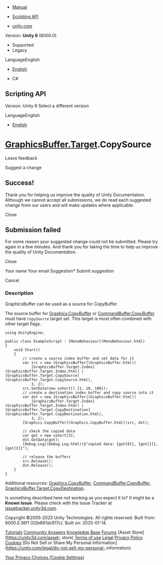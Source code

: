 [ ]()

  * [Manual](../Manual/index.html)
  * [Scripting API](../ScriptReference/index.html)

  * [unity.com](https://unity.com/)

Version: **Unity 6** (6000.0)

  * Supported
  * Legacy

LanguageEnglish

  * [English]()

  * C#

[ ](https://docs.unity3d.com)

## Scripting API

Version: Unity 6 Select a different version

LanguageEnglish

  * [English]()

#  [GraphicsBuffer.Target](GraphicsBuffer.Target.html).CopySource

Leave feedback

Suggest a change

## Success!

Thank you for helping us improve the quality of Unity Documentation. Although
we cannot accept all submissions, we do read each suggested change from our
users and will make updates where applicable.

Close

## Submission failed

For some reason your suggested change could not be submitted. Please <a>try
again</a> in a few minutes. And thank you for taking the time to help us
improve the quality of Unity Documentation.

Close

Your name Your email Suggestion* Submit suggestion

Cancel

[ ]()

### Description

GraphicsBuffer can be used as a source for CopyBuffer.

The source buffer for [Graphics.CopyBuffer](Graphics.CopyBuffer.html) or
[CommandBuffer.CopyBuffer](Rendering.CommandBuffer.CopyBuffer.html) must have
`CopySource` target set. This target is most often combined with other target
flags.

    
    
    using UnityEngine;  
      
    public class ExampleScript : [MonoBehaviour](MonoBehaviour.html)
    {
        void Start()
        {
            // create a source index buffer and set data for it
            var src = new [GraphicsBuffer](GraphicsBuffer.html)(
                [GraphicsBuffer.Target.Index](GraphicsBuffer.Target.Index.html) | [GraphicsBuffer.Target.CopySource](GraphicsBuffer.Target.CopySource.html),
                3, 2);
            src.SetData(new ushort[] {1, 10, 100});
            // create a destination index buffer and copy source into it
            var dst = new [GraphicsBuffer](GraphicsBuffer.html)(
                [GraphicsBuffer.Target.Index](GraphicsBuffer.Target.Index.html) | [GraphicsBuffer.Target.CopyDestination](GraphicsBuffer.Target.CopyDestination.html),
                3, 2);
            [Graphics.CopyBuffer](Graphics.CopyBuffer.html)(src, dst);  
      
            // check the copied data
            var got = new ushort[3];
            dst.GetData(got);
            [Debug.Log](Debug.Log.html)($"copied data: {got[0]}, {got[1]}, {got[2]}");  
      
            // release the buffers
            src.Release();
            dst.Release();
        }
    }
    

Additional resources: [Graphics.CopyBuffer](Graphics.CopyBuffer.html),
[CommandBuffer.CopyBuffer](Rendering.CommandBuffer.CopyBuffer.html),
[GraphicsBuffer.Target.CopyDestination](GraphicsBuffer.Target.CopyDestination.html).

Is something described here not working as you expect it to? It might be a
**Known Issue**. Please check with the Issue Tracker at
[issuetracker.unity3d.com](https://issuetracker.unity3d.com).

Copyright ©2005-2025 Unity Technologies. All rights reserved. Built from:
6000.0.36f1 (02b661dc617c). Built on: 2025-01-14.

[Tutorials](https://unity3d.com/learn) [Community
Answers](https://answers.unity3d.com) [Knowledge
Base](https://support.unity3d.com/hc/en-us)
[Forums](https://forum.unity3d.com) [Asset Store](https://unity3d.com/asset-
store) [Terms of use](https://docs.unity3d.com/Manual/TermsOfUse.html)
[Legal](https://unity.com/legal) [Privacy
Policy](https://unity.com/legal/privacy-policy)
[Cookies](https://unity.com/legal/cookie-policy) [Do Not Sell or Share My
Personal Information](https://unity.com/legal/do-not-sell-my-personal-
information)

[Your Privacy Choices (Cookie Settings)](javascript:void\(0\);)

